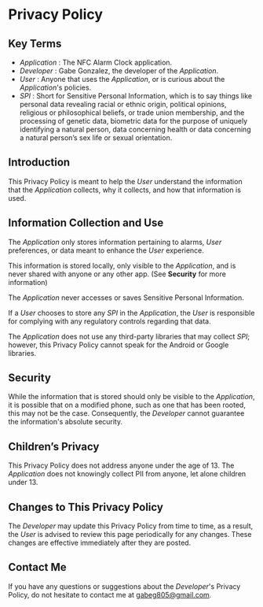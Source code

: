 # Privacy Policy


## Key Terms

- _Application_ : The NFC Alarm Clock application.
- _Developer_ : Gabe Gonzalez, the developer of the _Application_.
- _User_ : Anyone that uses the _Application_, or is curious about the _Application_'s policies.
- _SPI_ : Short for Sensitive Personal Information, which is to say things like personal data revealing racial or ethnic origin, political opinions, religious or philosophical beliefs, or trade union membership, and the processing of genetic data, biometric data for the purpose of uniquely identifying a natural person, data concerning health or data concerning a natural person’s sex life or sexual orientation.


## Introduction

This Privacy Policy is meant to help the _User_ understand the information that the _Application_ collects, why it collects, and how that information is used.


## Information Collection and Use

The _Application_ only stores information pertaining to alarms, _User_ preferences, or data meant to enhance the _User_ experience.

This information is stored locally, only visible to the _Application_, and is never shared with anyone or any other app. (See **Security** for more information)

The _Application_ never accesses or saves Sensitive Personal Information.

If a _User_ chooses to store any _SPI_ in the _Application_, the _User_ is responsible for complying with any regulatory controls regarding that data.

The _Application_ does not use any third-party libraries that may collect _SPI_; however, this Privacy Policy cannot speak for the Android or Google libraries.


## Security

While the information that is stored should only be visible to the _Application_, it is possible that on a modified phone, such as one that has been rooted, this may not be the case. Consequently, the _Developer_ cannot guarantee the information's absolute security.


## Children’s Privacy

This Privacy Policy does not address anyone under the age of 13. The _Application_ does not knowingly collect PII from anyone, let alone children under 13.


## Changes to This Privacy Policy

The _Developer_ may update this Privacy Policy from time to time, as a result, the _User_ is advised to review this page periodically for any changes. These changes are effective immediately after they are posted.


## Contact Me

If you have any questions or suggestions about the _Developer_'s Privacy Policy, do not hesitate to contact me at gabeg805@gmail.com.
